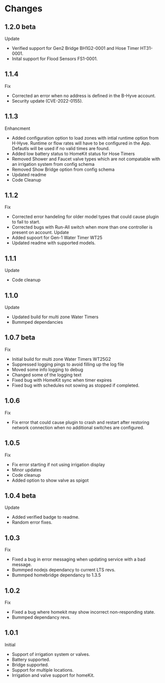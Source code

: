 # Changes

## 1.2.0 beta
Update
- Verified support for Gen2 Bridge BH1G2-0001 and Hose Timer HT31-0001.
-	Inital support for Flood Sensors FS1-0001.

## 1.1.4
Fix
- Corrected an error when no address is defined in the B-Hyve account.
-	Security update (CVE-2022-0155).

## 1.1.3
Enhancment
- Added configuration option to load zones with intial runtime option from H-Hyve. Runtime or flow rates will have to be configured in the App. Defautls will be used if no valid times are found.
-	Added low battery status to HomeKit status for Hose Timers
-	Removed Shower and Faucet valve types which are not compatable with an irrigation system from config schema
- Removed Show Bridge option from config schema
-	Updated readme
- Code Cleanup

## 1.1.2
Fix
- Corrected error handeling for older model types that could cause plugin to fail to start.
-	Corrected bugs with Run-All switch when more than one controller is present on account.
Update
-	Added supoort for Gen-1 Water Timer WT25
-	Updated readme with supported models.

## 1.1.1
Update
- Code cleanup

## 1.1.0
Update
- Updated build for multi zone Water Timers
- Bummped dependancies

## 1.0.7 beta
Fix
- Initial build for multi zone Water Timers WT25G2
- Suppressed logging pings to avoid filling up the log file
- Moved some info logging to debug
- Changed some of the logging text
- Fixed bug with HomeKit sync when timer expires
- Fixed bug with schedules not sowing as stopped if completed.

## 1.0.6
Fix
- Fix error that could cause plugin to crash and restart after restoring network connection when no additional switches are configured.

## 1.0.5
Fix
- Fix error starting if not using irrigation display
- Minor updates
- Code cleanup
- Added option to show valve as spigot

## 1.0.4 beta
Update
- Added verified badge to readme.
- Random error fixes.

## 1.0.3
Fix
- Fixed a bug in error messaging when updating service with a bad message.
- Bummped nodejs dependancy to current LTS revs.
- Bummped homebridge dependancy to 1.3.5

## 1.0.2
Fix
- Fixed a bug where homekit may show incorrect non-responding state.
- Bummped dependancy revs.

## 1.0.1
Initial 
- Support of irrigation system or valves.
- Battery supported.
- Bridge supported.
- Support for multiple locations.
- Irrigation and valve support for homeKit.
